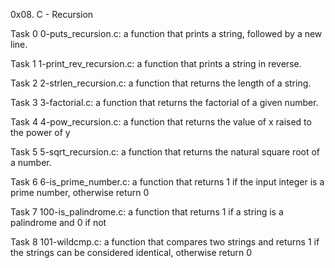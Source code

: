 0x08. C - Recursion

Task 0 0-puts_recursion.c: a function that prints a string, followed by a new line.

Task 1 1-print_rev_recursion.c: a function that prints a string in reverse.

Task 2 2-strlen_recursion.c: a function that returns the length of a string.

Task 3 3-factorial.c: a function that returns the factorial of a given number.

Task 4 4-pow_recursion.c: a function that returns the value of x raised to the power of y

Task 5 5-sqrt_recursion.c: a function that returns the natural square root of a number.

Task 6 6-is_prime_number.c: a function that returns 1 if the input integer is a prime number, otherwise return 0

Task 7 100-is_palindrome.c: a function that returns 1 if a string is a palindrome and 0 if not

Task 8 101-wildcmp.c: a function that compares two strings and returns 1 if the strings can be considered identical, otherwise return 0
